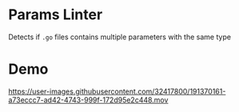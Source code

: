 # Params Linter
Detects if `.go` files contains multiple parameters with the same type

# Demo
https://user-images.githubusercontent.com/32417800/191370161-a73eccc7-ad42-4743-999f-172d95e2c448.mov

